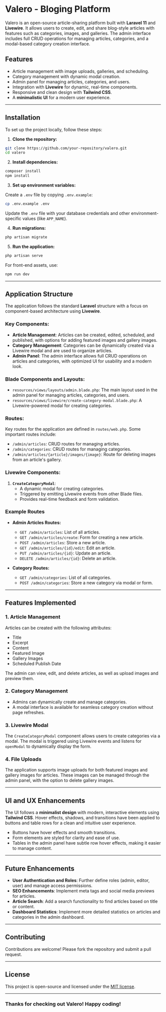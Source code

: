 # Valero - Bloging Platform

Valero is an open-source article-sharing platform built with **Laravel 11** and **Livewire**. It allows users to create, edit, and share blog-style articles with features such as categories, images, and galleries. The admin interface includes full CRUD operations for managing articles, categories, and a modal-based category creation interface.

## Features

- Article management with image uploads, galleries, and scheduling.
- Category management with dynamic modal creation.
- Admin panel for managing articles, categories, and users.
- Integration with **Livewire** for dynamic, real-time components.
- Responsive and clean design with **Tailwind CSS**.
- A **minimalistic UI** for a modern user experience.
  
---

## Installation

To set up the project locally, follow these steps:

1. **Clone the repository:**

```bash
git clone https://github.com/your-repository/valero.git
cd valero
```

2. **Install dependencies:**

```bash
composer install
npm install
```

3. **Set up environment variables:**

Create a `.env` file by copying `.env.example`:

```bash
cp .env.example .env
```

Update the `.env` file with your database credentials and other environment-specific values (like `APP_NAME`).

4. **Run migrations:**

```bash
php artisan migrate
```

5. **Run the application:**

```bash
php artisan serve
```

For front-end assets, use:

```bash
npm run dev
```

---

## Application Structure

The application follows the standard **Laravel** structure with a focus on component-based architecture using **Livewire**.

### Key Components:

- **Article Management**: Articles can be created, edited, scheduled, and published, with options for adding featured images and gallery images.
- **Category Management**: Categories can be dynamically created via a Livewire modal and are used to organize articles.
- **Admin Panel**: The admin interface allows full CRUD operations on articles and categories, with optimized UI for usability and a modern look.

### Blade Components and Layouts:

- `resources/views/layouts/admin.blade.php`: The main layout used in the admin panel for managing articles, categories, and users.
- `resources/views/livewire/create-category-modal.blade.php`: A Livewire-powered modal for creating categories.

### Routes:

Key routes for the application are defined in `routes/web.php`. Some important routes include:

- `/admin/articles`: CRUD routes for managing articles.
- `/admin/categories`: CRUD routes for managing categories.
- `/admin/articles/{article}/images/{image}`: Route for deleting images from an article's gallery.

### Livewire Components:

1. **`CreateCategoryModal`**:
   - A dynamic modal for creating categories.
   - Triggered by emitting Livewire events from other Blade files.
   - Provides real-time feedback and form validation.

### Example Routes

- **Admin Articles Routes:**
  - `GET /admin/articles`: List of all articles.
  - `GET /admin/articles/create`: Form for creating a new article.
  - `POST /admin/articles`: Store a new article.
  - `GET /admin/articles/{id}/edit`: Edit an article.
  - `PUT /admin/articles/{id}`: Update an article.
  - `DELETE /admin/articles/{id}`: Delete an article.

- **Category Routes:**
  - `GET /admin/categories`: List of all categories.
  - `POST /admin/categories`: Store a new category via modal or form.

---

## Features Implemented

### 1. **Article Management**

Articles can be created with the following attributes:
- Title
- Excerpt
- Content
- Featured Image
- Gallery Images
- Scheduled Publish Date

The admin can view, edit, and delete articles, as well as upload images and preview them.

### 2. **Category Management**

- Admins can dynamically create and manage categories.
- A modal interface is available for seamless category creation without page refreshes.

### 3. **Livewire Modal**

The `CreateCategoryModal` component allows users to create categories via a modal. The modal is triggered using Livewire events and listens for `openModal` to dynamically display the form.

### 4. **File Uploads**

The application supports image uploads for both featured images and gallery images for articles. These images can be managed through the admin panel, with the option to delete gallery images.

---

## UI and UX Enhancements

The UI follows a **minimalist design** with modern, interactive elements using **Tailwind CSS**. Hover effects, shadows, and transitions have been applied to buttons and table rows for a clean and intuitive user experience.

- Buttons have hover effects and smooth transitions.
- Form elements are styled for clarity and ease of use.
- Tables in the admin panel have subtle row hover effects, making it easier to manage content.

---

## Future Enhancements

- **User Authentication and Roles**: Further define roles (admin, editor, user) and manage access permissions.
- **SEO Enhancements**: Implement meta tags and social media previews for articles.
- **Article Search**: Add a search functionality to find articles based on title or content.
- **Dashboard Statistics**: Implement more detailed statistics on articles and categories in the admin dashboard.

---

## Contributing

Contributions are welcome! Please fork the repository and submit a pull request.

---

## License

This project is open-source and licensed under the [MIT license](LICENSE).

---

### Thanks for checking out **Valero**! Happy coding!
